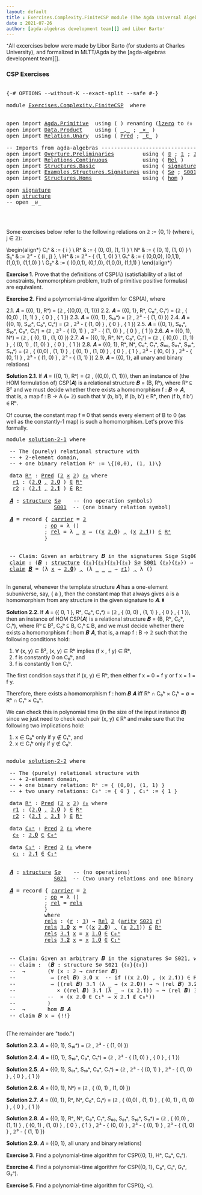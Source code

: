 ```yaml
---
layout: default
title : Exercises.Complexity.FiniteCSP module (The Agda Universal Algebra Library)
date : 2021-07-26
author: [agda-algebras development team][] and Libor Barto⁺
---
```


⁺All excercises below were made by Libor Barto (for students at Charles University), and formalized in MLTT/Agda by the [agda-algebras development team][].

### CSP Exercises

<pre class="Agda">

<a id="377" class="Symbol">{-#</a> <a id="381" class="Keyword">OPTIONS</a> <a id="389" class="Pragma">--without-K</a> <a id="401" class="Pragma">--exact-split</a> <a id="415" class="Pragma">--safe</a> <a id="422" class="Symbol">#-}</a>

<a id="427" class="Keyword">module</a> <a id="434" href="Exercises.Complexity.FiniteCSP.html" class="Module">Exercises.Complexity.FiniteCSP</a>  <a id="466" class="Keyword">where</a>


<a id="474" class="Keyword">open</a> <a id="479" class="Keyword">import</a> <a id="486" href="Agda.Primitive.html" class="Module">Agda.Primitive</a>  <a id="502" class="Keyword">using</a> <a id="508" class="Symbol">(</a> <a id="510" class="Symbol">)</a> <a id="512" class="Keyword">renaming</a> <a id="521" class="Symbol">(</a><a id="522" href="Agda.Primitive.html#764" class="Primitive">lzero</a> <a id="528" class="Symbol">to</a> <a id="531" class="Primitive">ℓ₀</a> <a id="534" class="Symbol">)</a>
<a id="536" class="Keyword">open</a> <a id="541" class="Keyword">import</a> <a id="548" href="Data.Product.html" class="Module">Data.Product</a>    <a id="564" class="Keyword">using</a> <a id="570" class="Symbol">(</a> <a id="572" href="Agda.Builtin.Sigma.html#236" class="InductiveConstructor Operator">_,_</a> <a id="576" class="Symbol">;</a> <a id="578" href="Data.Product.html#1167" class="Function Operator">_×_</a> <a id="582" class="Symbol">)</a>
<a id="584" class="Keyword">open</a> <a id="589" class="Keyword">import</a> <a id="596" href="Relation.Unary.html" class="Module">Relation.Unary</a>  <a id="612" class="Keyword">using</a> <a id="618" class="Symbol">(</a> <a id="620" href="Relation.Unary.html#1101" class="Function">Pred</a> <a id="625" class="Symbol">;</a> <a id="627" href="Relation.Unary.html#1523" class="Function Operator">_∈_</a> <a id="631" class="Symbol">)</a>

<a id="634" class="Comment">-- Imports from agda-algebras --------------------------------------------------------------</a>
<a id="727" class="Keyword">open</a> <a id="732" class="Keyword">import</a> <a id="739" href="Overture.Preliminaries.html" class="Module">Overture.Preliminaries</a>         <a id="770" class="Keyword">using</a> <a id="776" class="Symbol">(</a> <a id="778" href="Overture.Preliminaries.html#3325" class="Datatype">𝟘</a> <a id="780" class="Symbol">;</a> <a id="782" href="Overture.Preliminaries.html#3412" class="Datatype">𝟙</a> <a id="784" class="Symbol">;</a> <a id="786" href="Overture.Preliminaries.html#3467" class="Datatype">𝟚</a> <a id="788" class="Symbol">;</a> <a id="790" href="Overture.Preliminaries.html#3650" class="Datatype">𝟛</a> <a id="792" class="Symbol">)</a>
<a id="794" class="Keyword">open</a> <a id="799" class="Keyword">import</a> <a id="806" href="Relations.Continuous.html" class="Module">Relations.Continuous</a>           <a id="837" class="Keyword">using</a> <a id="843" class="Symbol">(</a> <a id="845" href="Relations.Continuous.html#3768" class="Function">Rel</a> <a id="849" class="Symbol">)</a>
<a id="851" class="Keyword">open</a> <a id="856" class="Keyword">import</a> <a id="863" href="Structures.Basic.html" class="Module">Structures.Basic</a>               <a id="894" class="Keyword">using</a> <a id="900" class="Symbol">(</a> <a id="902" href="Structures.Basic.html#1124" class="Record">signature</a> <a id="912" class="Symbol">;</a> <a id="914" href="Structures.Basic.html#1458" class="Record">structure</a> <a id="924" class="Symbol">)</a>
<a id="926" class="Keyword">open</a> <a id="931" class="Keyword">import</a> <a id="938" href="Examples.Structures.Signatures.html" class="Module">Examples.Structures.Signatures</a> <a id="969" class="Keyword">using</a> <a id="975" class="Symbol">(</a> <a id="977" href="Examples.Structures.Signatures.html#566" class="Function">S∅</a> <a id="980" class="Symbol">;</a> <a id="982" href="Examples.Structures.Signatures.html#894" class="Function">S001</a> <a id="987" class="Symbol">;</a> <a id="989" href="Examples.Structures.Signatures.html#1149" class="Function">S021</a><a id="993" class="Symbol">)</a>
<a id="995" class="Keyword">open</a> <a id="1000" class="Keyword">import</a> <a id="1007" href="Structures.Homs.html" class="Module">Structures.Homs</a>                <a id="1038" class="Keyword">using</a> <a id="1044" class="Symbol">(</a> <a id="1046" href="Structures.Homs.html#2551" class="Function">hom</a> <a id="1050" class="Symbol">)</a>

<a id="1053" class="Keyword">open</a> <a id="1058" href="Structures.Basic.html#1124" class="Module">signature</a>
<a id="1068" class="Keyword">open</a> <a id="1073" href="Structures.Basic.html#1458" class="Module">structure</a>
<a id="1083" class="Comment">-- open _⊎_</a>



</pre>


Some exercises below refer to the following relations on 𝟚 := \{0, 1\} (where i, j ∈ 𝟚):

\begin{align*}
 Cᵢᵃ    & := \{ i \}                             \\
 Rᵃ    & := \{ (0, 0), (1, 1) \}                 \\
 Nᵃ    & := \{ (0, 1), (1, 0) \}                  \\
 Sᵢⱼᵃ  & := 𝟚² - \{ (i , j) \},                    \\
 Hᵃ    & := 𝟚³ - \{ (1, 1, 0) \}                 \\
 G₁ᵃ   & := \{ (0,0,0), (0,1,1), (1,0,1), (1,1,0) \} \\
 G₂ᵃ   & := \{ (0,0,1), (0,1,0), (1,0,0), (1,1,1) \}
\end{align*}


**Exercise 1**. Prove that the definitions of CSP(𝔸) (satisfiability of a list of constraints, homomorphism   problem, truth of primitive positive formulas) are equivalent.


**Exercise 2**. Find a polymomial-time algorithm for CSP(A), where

2.1. 𝑨 = ({0, 1}, Rᵃ) = (𝟚 , \{(0,0), (1, 1)\})
2.2. 𝑨 = ({0, 1}, Rᵃ, C₀ᵃ, C₁ᵃ) = (𝟚 , \{ (0,0) , (1, 1) \} , \{ 0 \} , \{ 1 \})
2.3. 𝑨 = ({0, 1}, S₁₀ᵃ) = (𝟚 , 𝟚³ - \{ (1, 0) \})
2.4. 𝑨 = ({0, 1}, S₁₀ᵃ, C₀ᵃ, C₁ᵃ) = (𝟚 , 𝟚³ - \{ (1, 0) \} , \{ 0 \} , \{ 1 \})
2.5. 𝑨 = ({0, 1}, S₀₁ᵃ, S₁₀ᵃ, C₀ᵃ, C₁ᵃ) = (𝟚 , 𝟚³ - \{ (0, 1) \} , 𝟚³ - \{ (1, 0) \} , \{ 0 \} , \{ 1 \})
2.6. 𝑨 = ({0, 1}, Nᵃ) = (𝟚 , \{ (0, 1) , (1, 0) \})
2.7. 𝑨 = ({0, 1}, Rᵃ, Nᵃ, C₀ᵃ, C₁ᵃ) = (𝟚 , \{ (0,0) , (1, 1) \} , \{ (0, 1) , (1, 0) \} , \{ 0 \} , \{ 1 \})
2.8. 𝑨 = ({0, 1}, Rᵃ, Nᵃ, C₀ᵃ, C₁ᵃ, 𝑆₀₀, S₀₁ᵃ, S₁₀ᵃ, S₁₁ᵃ) = (𝟚 , \{ (0,0) , (1, 1) \} , \{ (0, 1) , (1, 0) \} , \{ 0 \} , \{ 1 \} , 𝟚³ - \{ (0, 0) \} , 𝟚³ - \{ (0, 1) \} , 𝟚³ - \{ (1, 0) \} , 𝟚³ - \{ (1, 1) \})
2.9. 𝑨 = ({0, 1}, all unary and binary relations)



**Solution 2.1**. If 𝑨 = ({0, 1}, Rᵃ) = (𝟚 , \{(0,0), (1, 1)\}), then an instance of (the HOM
formulation of) CSP(𝑨) is a relational structure 𝑩 = (B, Rᵇ⟩, where Rᵇ ⊆ B² and we must decide
whether there exists a homomorphism f : 𝑩 → 𝑨, that is, a map f : B → A (= 𝟚) such that
∀ (b, b'), if (b, b') ∈ Rᵇ, then (f b, f b') ∈ Rᵇ.

Of course, the constant map f ≡ 0 that sends every element of B to 0 (as well as the
constantly-1 map) is such a homomorphism.  Let's prove this formally.

<pre class="Agda">
<a id="3135" class="Keyword">module</a> <a id="solution-2-1"></a><a id="3142" href="Exercises.Complexity.FiniteCSP.html#3142" class="Module">solution-2-1</a> <a id="3155" class="Keyword">where</a>

 <a id="3163" class="Comment">-- The (purely) relational structure with</a>
 <a id="3206" class="Comment">-- + 2-element domain,</a>
 <a id="3230" class="Comment">-- + one binary relation Rᵃ := \{(0,0), (1, 1)\}</a>

 <a id="3281" class="Keyword">data</a> <a id="solution-2-1.Rᵃ"></a><a id="3286" href="Exercises.Complexity.FiniteCSP.html#3286" class="Datatype">Rᵃ</a> <a id="3289" class="Symbol">:</a> <a id="3291" href="Relation.Unary.html#1101" class="Function">Pred</a> <a id="3296" class="Symbol">(</a><a id="3297" href="Overture.Preliminaries.html#3467" class="Datatype">𝟚</a> <a id="3299" href="Data.Product.html#1167" class="Function Operator">×</a> <a id="3301" href="Overture.Preliminaries.html#3467" class="Datatype">𝟚</a><a id="3302" class="Symbol">)</a> <a id="3304" href="Exercises.Complexity.FiniteCSP.html#531" class="Primitive">ℓ₀</a> <a id="3307" class="Keyword">where</a>
  <a id="solution-2-1.Rᵃ.r1"></a><a id="3315" href="Exercises.Complexity.FiniteCSP.html#3315" class="InductiveConstructor">r1</a> <a id="3318" class="Symbol">:</a> <a id="3320" class="Symbol">(</a><a id="3321" href="Overture.Preliminaries.html#3517" class="InductiveConstructor">𝟚.𝟎</a> <a id="3325" href="Agda.Builtin.Sigma.html#236" class="InductiveConstructor Operator">,</a> <a id="3327" href="Overture.Preliminaries.html#3517" class="InductiveConstructor">𝟚.𝟎</a> <a id="3331" class="Symbol">)</a> <a id="3333" href="Relation.Unary.html#1523" class="Function Operator">∈</a> <a id="3335" href="Exercises.Complexity.FiniteCSP.html#3286" class="Datatype">Rᵃ</a>
  <a id="solution-2-1.Rᵃ.r2"></a><a id="3340" href="Exercises.Complexity.FiniteCSP.html#3340" class="InductiveConstructor">r2</a> <a id="3343" class="Symbol">:</a> <a id="3345" class="Symbol">(</a><a id="3346" href="Overture.Preliminaries.html#3568" class="InductiveConstructor">𝟚.𝟏</a> <a id="3350" href="Agda.Builtin.Sigma.html#236" class="InductiveConstructor Operator">,</a> <a id="3352" href="Overture.Preliminaries.html#3568" class="InductiveConstructor">𝟚.𝟏</a> <a id="3356" class="Symbol">)</a> <a id="3358" href="Relation.Unary.html#1523" class="Function Operator">∈</a> <a id="3360" href="Exercises.Complexity.FiniteCSP.html#3286" class="Datatype">Rᵃ</a>

 <a id="solution-2-1.𝑨"></a><a id="3365" href="Exercises.Complexity.FiniteCSP.html#3365" class="Function">𝑨</a> <a id="3367" class="Symbol">:</a> <a id="3369" href="Structures.Basic.html#1458" class="Record">structure</a> <a id="3379" href="Examples.Structures.Signatures.html#566" class="Function">S∅</a>    <a id="3385" class="Comment">-- (no operation symbols)</a>
               <a id="3426" href="Examples.Structures.Signatures.html#894" class="Function">S001</a>  <a id="3432" class="Comment">-- (one binary relation symbol)</a>

 <a id="3466" href="Exercises.Complexity.FiniteCSP.html#3365" class="Function">𝑨</a> <a id="3468" class="Symbol">=</a> <a id="3470" class="Keyword">record</a> <a id="3477" class="Symbol">{</a> <a id="3479" href="Structures.Basic.html#1610" class="Field">carrier</a> <a id="3487" class="Symbol">=</a> <a id="3489" href="Overture.Preliminaries.html#3467" class="Datatype">𝟚</a>
            <a id="3503" class="Symbol">;</a> <a id="3505" href="Structures.Basic.html#1629" class="Field">op</a> <a id="3508" class="Symbol">=</a> <a id="3510" class="Symbol">λ</a> <a id="3512" class="Symbol">()</a>
            <a id="3527" class="Symbol">;</a> <a id="3529" href="Structures.Basic.html#1713" class="Field">rel</a> <a id="3533" class="Symbol">=</a> <a id="3535" class="Symbol">λ</a> <a id="3537" href="Exercises.Complexity.FiniteCSP.html#3537" class="Bound">_</a> <a id="3539" href="Exercises.Complexity.FiniteCSP.html#3539" class="Bound">x</a> <a id="3541" class="Symbol">→</a> <a id="3543" class="Symbol">((</a><a id="3545" href="Exercises.Complexity.FiniteCSP.html#3539" class="Bound">x</a> <a id="3547" href="Overture.Preliminaries.html#3517" class="InductiveConstructor">𝟚.𝟎</a><a id="3550" class="Symbol">)</a> <a id="3552" href="Agda.Builtin.Sigma.html#236" class="InductiveConstructor Operator">,</a> <a id="3554" class="Symbol">(</a><a id="3555" href="Exercises.Complexity.FiniteCSP.html#3539" class="Bound">x</a> <a id="3557" href="Overture.Preliminaries.html#3568" class="InductiveConstructor">𝟚.𝟏</a><a id="3560" class="Symbol">))</a> <a id="3563" href="Relation.Unary.html#1523" class="Function Operator">∈</a> <a id="3565" href="Exercises.Complexity.FiniteCSP.html#3286" class="Datatype">Rᵃ</a>
            <a id="3580" class="Symbol">}</a>


 <a id="3585" class="Comment">-- Claim: Given an arbitrary 𝑩 in the signatures Sig∅ Sig001, we can construct a homomorphism from 𝑩 to 𝑨.</a>
 <a id="solution-2-1.claim"></a><a id="3693" href="Exercises.Complexity.FiniteCSP.html#3693" class="Function">claim</a> <a id="3699" class="Symbol">:</a> <a id="3701" class="Symbol">(</a><a id="3702" href="Exercises.Complexity.FiniteCSP.html#3702" class="Bound">𝑩</a> <a id="3704" class="Symbol">:</a> <a id="3706" href="Structures.Basic.html#1458" class="Record">structure</a> <a id="3716" class="Symbol">{</a><a id="3717" href="Exercises.Complexity.FiniteCSP.html#531" class="Primitive">ℓ₀</a><a id="3719" class="Symbol">}{</a><a id="3721" href="Exercises.Complexity.FiniteCSP.html#531" class="Primitive">ℓ₀</a><a id="3723" class="Symbol">}{</a><a id="3725" href="Exercises.Complexity.FiniteCSP.html#531" class="Primitive">ℓ₀</a><a id="3727" class="Symbol">}{</a><a id="3729" href="Exercises.Complexity.FiniteCSP.html#531" class="Primitive">ℓ₀</a><a id="3731" class="Symbol">}</a> <a id="3733" href="Examples.Structures.Signatures.html#566" class="Function">S∅</a> <a id="3736" href="Examples.Structures.Signatures.html#894" class="Function">S001</a> <a id="3741" class="Symbol">{</a><a id="3742" href="Exercises.Complexity.FiniteCSP.html#531" class="Primitive">ℓ₀</a><a id="3744" class="Symbol">}{</a><a id="3746" href="Exercises.Complexity.FiniteCSP.html#531" class="Primitive">ℓ₀</a><a id="3748" class="Symbol">})</a> <a id="3751" class="Symbol">→</a> <a id="3753" href="Structures.Homs.html#2551" class="Function">hom</a> <a id="3757" href="Exercises.Complexity.FiniteCSP.html#3702" class="Bound">𝑩</a> <a id="3759" href="Exercises.Complexity.FiniteCSP.html#3365" class="Function">𝑨</a>
 <a id="3762" href="Exercises.Complexity.FiniteCSP.html#3693" class="Function">claim</a> <a id="3768" href="Exercises.Complexity.FiniteCSP.html#3768" class="Bound">𝑩</a> <a id="3770" class="Symbol">=</a> <a id="3772" class="Symbol">(λ</a> <a id="3775" href="Exercises.Complexity.FiniteCSP.html#3775" class="Bound">x</a> <a id="3777" class="Symbol">→</a> <a id="3779" href="Overture.Preliminaries.html#3517" class="InductiveConstructor">𝟚.𝟎</a><a id="3782" class="Symbol">)</a> <a id="3784" href="Agda.Builtin.Sigma.html#236" class="InductiveConstructor Operator">,</a> <a id="3786" class="Symbol">(λ</a> <a id="3789" href="Exercises.Complexity.FiniteCSP.html#3789" class="Bound">_</a> <a id="3791" href="Exercises.Complexity.FiniteCSP.html#3791" class="Bound">_</a> <a id="3793" href="Exercises.Complexity.FiniteCSP.html#3793" class="Bound">_</a> <a id="3795" class="Symbol">→</a> <a id="3797" href="Exercises.Complexity.FiniteCSP.html#3315" class="InductiveConstructor">r1</a><a id="3799" class="Symbol">)</a> <a id="3801" href="Agda.Builtin.Sigma.html#236" class="InductiveConstructor Operator">,</a> <a id="3803" class="Symbol">λ</a> <a id="3805" class="Symbol">()</a>

</pre>

In general, whenever the template structure 𝑨 has a one-element subuniverse, say, \{ a \},
then the constant map that always gives a is a homomorphism from any structure in the given
signature to 𝑨. ∎



**Solution 2.2**. If 𝑨 = (\{ 0, 1 \}, Rᵃ, C₀ᵃ, C₁ᵃ) = (𝟚 , \{ (0, 0) , (1, 1) \} , \{ 0 \} , \{ 1 \}),
then an instance of HOM CSP(𝑨) is a relational structure 𝑩 = (B, Rᵇ, C₀ᵇ, C₁ᵇ), where
Rᵇ ⊆ B², C₀ᵇ ⊆ B, C₁ᵇ ⊆ B, and we must decide whether there exists a homomorphism
f : hom 𝑩 𝑨, that is, a map f : B → 𝟚 such that the following conditions hold:
 1. ∀ (x, y) ∈ B², (x, y) ∈ Rᵇ implies (f x , f y) ∈ Rᵇ,
 2. f is constantly 0 on C₀ᵇ, and
 3. f is constantly 1 on C₁ᵇ.

The first condition says that if (x, y) ∈ Rᵇ, then either f x = 0 = f y or f x = 1 = f y.

Therefore, there exists a homomorphism f : hom 𝑩 𝑨 iff Rᵇ ∩ C₀ᵇ × C₁ᵇ = ∅ = Rᵇ ∩ C₁ᵇ × C₀ᵇ.

We can check this in polynomial time (in the size of the input instance 𝑩) since we just need
to check each pair (x, y) ∈ Rᵇ and make sure that the following two implications hold:

 1.  x ∈ C₀ᵇ  only if  y ∉ C₁ᵇ, and
 2.  x ∈ C₁ᵇ  only if  y ∉ C₀ᵇ.

<pre class="Agda">

<a id="4946" class="Keyword">module</a> <a id="solution-2-2"></a><a id="4953" href="Exercises.Complexity.FiniteCSP.html#4953" class="Module">solution-2-2</a> <a id="4966" class="Keyword">where</a>

 <a id="4974" class="Comment">-- The (purely) relational structure with</a>
 <a id="5017" class="Comment">-- + 2-element domain,</a>
 <a id="5041" class="Comment">-- + one binary relation: Rᵃ := { (0,0), (1, 1) }</a>
 <a id="5092" class="Comment">-- + two unary relations: C₀ᵃ := { 0 } , C₁ᵃ := { 1 }</a>

 <a id="5148" class="Keyword">data</a> <a id="solution-2-2.Rᵃ"></a><a id="5153" href="Exercises.Complexity.FiniteCSP.html#5153" class="Datatype">Rᵃ</a> <a id="5156" class="Symbol">:</a> <a id="5158" href="Relation.Unary.html#1101" class="Function">Pred</a> <a id="5163" class="Symbol">(</a><a id="5164" href="Overture.Preliminaries.html#3467" class="Datatype">𝟚</a> <a id="5166" href="Data.Product.html#1167" class="Function Operator">×</a> <a id="5168" href="Overture.Preliminaries.html#3467" class="Datatype">𝟚</a><a id="5169" class="Symbol">)</a> <a id="5171" href="Exercises.Complexity.FiniteCSP.html#531" class="Primitive">ℓ₀</a> <a id="5174" class="Keyword">where</a>
  <a id="solution-2-2.Rᵃ.r1"></a><a id="5182" href="Exercises.Complexity.FiniteCSP.html#5182" class="InductiveConstructor">r1</a> <a id="5185" class="Symbol">:</a> <a id="5187" class="Symbol">(</a><a id="5188" href="Overture.Preliminaries.html#3517" class="InductiveConstructor">𝟚.𝟎</a> <a id="5192" href="Agda.Builtin.Sigma.html#236" class="InductiveConstructor Operator">,</a> <a id="5194" href="Overture.Preliminaries.html#3517" class="InductiveConstructor">𝟚.𝟎</a> <a id="5198" class="Symbol">)</a> <a id="5200" href="Relation.Unary.html#1523" class="Function Operator">∈</a> <a id="5202" href="Exercises.Complexity.FiniteCSP.html#5153" class="Datatype">Rᵃ</a>
  <a id="solution-2-2.Rᵃ.r2"></a><a id="5207" href="Exercises.Complexity.FiniteCSP.html#5207" class="InductiveConstructor">r2</a> <a id="5210" class="Symbol">:</a> <a id="5212" class="Symbol">(</a><a id="5213" href="Overture.Preliminaries.html#3568" class="InductiveConstructor">𝟚.𝟏</a> <a id="5217" href="Agda.Builtin.Sigma.html#236" class="InductiveConstructor Operator">,</a> <a id="5219" href="Overture.Preliminaries.html#3568" class="InductiveConstructor">𝟚.𝟏</a> <a id="5223" class="Symbol">)</a> <a id="5225" href="Relation.Unary.html#1523" class="Function Operator">∈</a> <a id="5227" href="Exercises.Complexity.FiniteCSP.html#5153" class="Datatype">Rᵃ</a>

 <a id="5232" class="Keyword">data</a> <a id="solution-2-2.C₀ᵃ"></a><a id="5237" href="Exercises.Complexity.FiniteCSP.html#5237" class="Datatype">C₀ᵃ</a> <a id="5241" class="Symbol">:</a> <a id="5243" href="Relation.Unary.html#1101" class="Function">Pred</a> <a id="5248" href="Overture.Preliminaries.html#3467" class="Datatype">𝟚</a> <a id="5250" href="Exercises.Complexity.FiniteCSP.html#531" class="Primitive">ℓ₀</a> <a id="5253" class="Keyword">where</a>
  <a id="solution-2-2.C₀ᵃ.c₀"></a><a id="5261" href="Exercises.Complexity.FiniteCSP.html#5261" class="InductiveConstructor">c₀</a> <a id="5264" class="Symbol">:</a> <a id="5266" href="Overture.Preliminaries.html#3517" class="InductiveConstructor">𝟚.𝟎</a> <a id="5270" href="Relation.Unary.html#1523" class="Function Operator">∈</a> <a id="5272" href="Exercises.Complexity.FiniteCSP.html#5237" class="Datatype">C₀ᵃ</a>

 <a id="5278" class="Keyword">data</a> <a id="solution-2-2.C₁ᵃ"></a><a id="5283" href="Exercises.Complexity.FiniteCSP.html#5283" class="Datatype">C₁ᵃ</a> <a id="5287" class="Symbol">:</a> <a id="5289" href="Relation.Unary.html#1101" class="Function">Pred</a> <a id="5294" href="Overture.Preliminaries.html#3467" class="Datatype">𝟚</a> <a id="5296" href="Exercises.Complexity.FiniteCSP.html#531" class="Primitive">ℓ₀</a> <a id="5299" class="Keyword">where</a>
  <a id="solution-2-2.C₁ᵃ.c₁"></a><a id="5307" href="Exercises.Complexity.FiniteCSP.html#5307" class="InductiveConstructor">c₁</a> <a id="5310" class="Symbol">:</a> <a id="5312" href="Overture.Preliminaries.html#3568" class="InductiveConstructor">𝟚.𝟏</a> <a id="5316" href="Relation.Unary.html#1523" class="Function Operator">∈</a> <a id="5318" href="Exercises.Complexity.FiniteCSP.html#5283" class="Datatype">C₁ᵃ</a>


 <a id="solution-2-2.𝑨"></a><a id="5325" href="Exercises.Complexity.FiniteCSP.html#5325" class="Function">𝑨</a> <a id="5327" class="Symbol">:</a> <a id="5329" href="Structures.Basic.html#1458" class="Record">structure</a> <a id="5339" href="Examples.Structures.Signatures.html#566" class="Function">S∅</a>    <a id="5345" class="Comment">-- (no operations)</a>
               <a id="5379" href="Examples.Structures.Signatures.html#1149" class="Function">S021</a>  <a id="5385" class="Comment">-- (two unary relations and one binary relation)</a>

 <a id="5436" href="Exercises.Complexity.FiniteCSP.html#5325" class="Function">𝑨</a> <a id="5438" class="Symbol">=</a> <a id="5440" class="Keyword">record</a> <a id="5447" class="Symbol">{</a> <a id="5449" href="Structures.Basic.html#1610" class="Field">carrier</a> <a id="5457" class="Symbol">=</a> <a id="5459" href="Overture.Preliminaries.html#3467" class="Datatype">𝟚</a>
            <a id="5473" class="Symbol">;</a> <a id="5475" href="Structures.Basic.html#1629" class="Field">op</a> <a id="5478" class="Symbol">=</a> <a id="5480" class="Symbol">λ</a> <a id="5482" class="Symbol">()</a>
            <a id="5497" class="Symbol">;</a> <a id="5499" href="Structures.Basic.html#1713" class="Field">rel</a> <a id="5503" class="Symbol">=</a> <a id="5505" href="Exercises.Complexity.FiniteCSP.html#5554" class="Function">rels</a>
            <a id="5522" class="Symbol">}</a>
            <a id="5536" class="Keyword">where</a>
            <a id="5554" href="Exercises.Complexity.FiniteCSP.html#5554" class="Function">rels</a> <a id="5559" class="Symbol">:</a> <a id="5561" class="Symbol">(</a><a id="5562" href="Exercises.Complexity.FiniteCSP.html#5562" class="Bound">r</a> <a id="5564" class="Symbol">:</a> <a id="5566" href="Overture.Preliminaries.html#3650" class="Datatype">𝟛</a><a id="5567" class="Symbol">)</a> <a id="5569" class="Symbol">→</a> <a id="5571" href="Relations.Continuous.html#3768" class="Function">Rel</a> <a id="5575" href="Overture.Preliminaries.html#3467" class="Datatype">𝟚</a> <a id="5577" class="Symbol">(</a><a id="5578" href="Structures.Basic.html#1203" class="Field">arity</a> <a id="5584" href="Examples.Structures.Signatures.html#1149" class="Function">S021</a> <a id="5589" href="Exercises.Complexity.FiniteCSP.html#5562" class="Bound">r</a><a id="5590" class="Symbol">)</a>
            <a id="5604" href="Exercises.Complexity.FiniteCSP.html#5554" class="Function">rels</a> <a id="5609" href="Overture.Preliminaries.html#3669" class="InductiveConstructor">𝟛.𝟎</a> <a id="5613" href="Exercises.Complexity.FiniteCSP.html#5613" class="Bound">x</a> <a id="5615" class="Symbol">=</a> <a id="5617" class="Symbol">((</a><a id="5619" href="Exercises.Complexity.FiniteCSP.html#5613" class="Bound">x</a> <a id="5621" href="Overture.Preliminaries.html#3517" class="InductiveConstructor">𝟚.𝟎</a><a id="5624" class="Symbol">)</a> <a id="5626" href="Agda.Builtin.Sigma.html#236" class="InductiveConstructor Operator">,</a> <a id="5628" class="Symbol">(</a><a id="5629" href="Exercises.Complexity.FiniteCSP.html#5613" class="Bound">x</a> <a id="5631" href="Overture.Preliminaries.html#3568" class="InductiveConstructor">𝟚.𝟏</a><a id="5634" class="Symbol">))</a> <a id="5637" href="Relation.Unary.html#1523" class="Function Operator">∈</a> <a id="5639" href="Exercises.Complexity.FiniteCSP.html#5153" class="Datatype">Rᵃ</a>
            <a id="5654" href="Exercises.Complexity.FiniteCSP.html#5554" class="Function">rels</a> <a id="5659" href="Overture.Preliminaries.html#3676" class="InductiveConstructor">𝟛.𝟏</a> <a id="5663" href="Exercises.Complexity.FiniteCSP.html#5663" class="Bound">x</a> <a id="5665" class="Symbol">=</a> <a id="5667" href="Exercises.Complexity.FiniteCSP.html#5663" class="Bound">x</a> <a id="5669" href="Overture.Preliminaries.html#3431" class="InductiveConstructor">𝟙.𝟎</a> <a id="5673" href="Relation.Unary.html#1523" class="Function Operator">∈</a> <a id="5675" href="Exercises.Complexity.FiniteCSP.html#5237" class="Datatype">C₀ᵃ</a>
            <a id="5691" href="Exercises.Complexity.FiniteCSP.html#5554" class="Function">rels</a> <a id="5696" href="Overture.Preliminaries.html#3683" class="InductiveConstructor">𝟛.𝟐</a> <a id="5700" href="Exercises.Complexity.FiniteCSP.html#5700" class="Bound">x</a> <a id="5702" class="Symbol">=</a> <a id="5704" href="Exercises.Complexity.FiniteCSP.html#5700" class="Bound">x</a> <a id="5706" href="Overture.Preliminaries.html#3431" class="InductiveConstructor">𝟙.𝟎</a> <a id="5710" href="Relation.Unary.html#1523" class="Function Operator">∈</a> <a id="5712" href="Exercises.Complexity.FiniteCSP.html#5283" class="Datatype">C₁ᵃ</a>


 <a id="5719" class="Comment">-- Claim: Given an arbitrary 𝑩 in the signatures S∅ S021, we can construct a homomorphism from 𝑩 to 𝑨.</a>
 <a id="5823" class="Comment">-- claim :  (𝑩 : structure S∅ S021 {ℓ₀}{ℓ₀})</a>
 <a id="5869" class="Comment">--  →       (∀ (x : 𝟚 → carrier 𝑩)</a>
 <a id="5905" class="Comment">--           → (rel 𝑩) 𝟛.𝟎 x  -- if ((x 𝟚.𝟎) , (x 𝟚.𝟏)) ∈ Rᵇ, then...</a>
 <a id="5976" class="Comment">--           → ((rel 𝑩) 𝟛.𝟏 (λ _ → (x 𝟚.𝟎)) → ¬ (rel 𝑩) 𝟛.𝟐 (λ _ → (x 𝟚.𝟏)))</a>
 <a id="6054" class="Comment">--             × ((rel 𝑩) 𝟛.𝟏 (λ _ → (x 𝟚.𝟏)) → ¬ (rel 𝑩) 𝟛.𝟐 (λ _ → (x 𝟚.𝟎)))</a>
 <a id="6134" class="Comment">--          --  × (x 𝟚.𝟎 ∈ C₁ᵇ → x 𝟚.𝟏 ∉ C₀ᵇ))</a>
 <a id="6182" class="Comment">--          )</a>
 <a id="6197" class="Comment">--  →       hom 𝑩 𝑨</a>
 <a id="6218" class="Comment">-- claim 𝑩 x = {!!}</a>

</pre>


(The remainder are "todo.")

**Solution 2.3**. 𝑨 = ({0, 1}, S₁₀ᵃ) = (𝟚 , 𝟚³ - \{ (1, 0) \})

**Solution 2.4**. 𝑨 = ({0, 1}, S₁₀ᵃ, C₀ᵃ, C₁ᵃ) = (𝟚 , 𝟚³ - \{ (1, 0) \} , \{ 0 \} , \{ 1 \})

**Solution 2.5**. 𝑨 = ({0, 1}, S₀₁ᵃ, S₁₀ᵃ, C₀ᵃ, C₁ᵃ) = (𝟚 , 𝟚³ - \{ (0, 1) \} , 𝟚³ - \{ (1, 0) \} , \{ 0 \} , \{ 1 \})

**Solution 2.6**. 𝑨 = ({0, 1}, Nᵃ) = (𝟚 , \{ (0, 1) , (1, 0) \})

**Solution 2.7**. 𝑨 = ({0, 1}, Rᵃ, Nᵃ, C₀ᵃ, C₁ᵃ) = (𝟚 , \{ (0,0) , (1, 1) \} , \{ (0, 1) , (1, 0) \} , \{ 0 \} , \{ 1 \})

**Solution 2.8**. 𝑨 = ({0, 1}, Rᵃ, Nᵃ, C₀ᵃ, C₁ᵃ, 𝑆₀₀, S₀₁ᵃ, S₁₀ᵃ, S₁₁ᵃ) = (𝟚 , \{ (0,0) , (1, 1) \} , \{ (0, 1) , (1, 0) \} , \{ 0 \} , \{ 1 \} , 𝟚³ - \{ (0, 0) \} , 𝟚³ - \{ (0, 1) \} , 𝟚³ - \{ (1, 0) \} , 𝟚³ - \{ (1, 1) \})

**Solution 2.9**. 𝑨 = ({0, 1}, all unary and binary relations)


**Exercise 3**. Find a polynomial-time algorithm for CSP({0, 1}, Hᵃ, C₀ᵃ, C₁ᵃ).

**Exercise 4**. Find a polynomial-time algorithm for CSP({0, 1}, C₀ᵃ, C₁ᵃ, G₁ᵃ, G₂ᵃ).

**Exercise 5**. Find a polynomial-time algorithm for CSP(ℚ, <).



